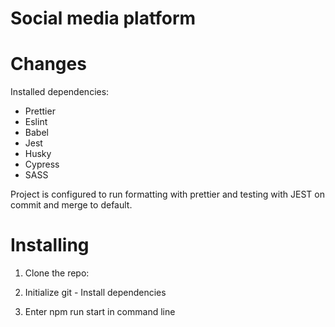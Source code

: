 # Social media platform

# Changes

Installed dependencies:

- Prettier
- Eslint
- Babel
- Jest
- Husky
- Cypress
- SASS

Project is configured to run formatting with prettier and testing with JEST on commit and merge to default.

# Installing

1. Clone the repo:

2. Initialize git - Install dependencies

3. Enter npm run start in command line
